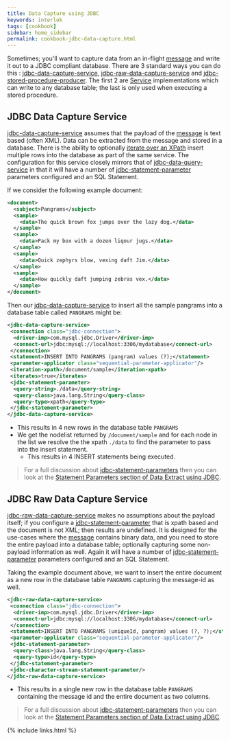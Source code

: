```yaml
---
title: Data Capture using JDBC
keywords: interlok
tags: [cookbook]
sidebar: home_sidebar
permalink: cookbook-jdbc-data-capture.html
---
```


Sometimes; you'll want to capture data from an in-flight [message][AdaptrisMessage] and write it out to a JDBC compliant database. There are 3 standard ways you can do this : [jdbc-data-capture-service][], [jdbc-raw-data-capture-service][] and [jdbc-stored-procedure-producer][]. The first 2 are [Service][] implementations which can write to any database table; the last is only used when executing a stored procedure.

## JDBC Data Capture Service ##

[jdbc-data-capture-service][] assumes that the payload of the [message][AdaptrisMessage] is text based (often XML). Data can be extracted from the message and stored in a database. There is the ability to optionally [iterate over an XPath][] insert multiple rows into the database as part of the same service. The configuration for this service closely mirrors that of [jdbc-data-query-service][] in that it will have a number of [jdbc-statement-parameter][] parameters configured and an SQL Statement.

If we consider the following example document:

```xml
<document>
  <subject>Pangrams</subject>
  <sample>
    <data>The quick brown fox jumps over the lazy dog.</data>
  </sample>
  <sample>
    <data>Pack my box with a dozen liqour jugs.</data>
  </sample>
  <sample>
    <data>Quick zephyrs blow, vexing daft Jim.</data>
  </sample>
  <sample>
    <data>How quickly daft jumping zebras vex.</data>
  </sample>
</document>
```

Then our [jdbc-data-capture-service][] to insert all the sample pangrams into a database table called `PANGRAMS` might be:

```xml
<jdbc-data-capture-service>
 <connection class="jdbc-connection">
  <driver-imp>com.mysql.jdbc.Driver</driver-imp>
  <connect-url>jdbc:mysql://localhost:3306/mydatabase</connect-url>
 </connection>
 <statement>INSERT INTO PANGRAMS (pangram) values (?);</statement>
 <parameter-applicator class="sequential-parameter-applicator"/>
 <iteration-xpath>/document/sample</iteration-xpath>
 <iterates>true</iterates>
 <jdbc-statement-parameter>
  <query-string>./data</query-string>
  <query-class>java.lang.String</query-class>
  <query-type>xpath</query-type>
 </jdbc-statement-parameter>
</jdbc-data-capture-service>
```

- This results in 4 new rows in the database table `PANGRAMS`
- We get the nodelist returned by `/document/sample` and for each node in the list we resolve the the xpath `./data` to find the parameter to pass into the insert statement.
   - This results in 4 INSERT statements being executed.

> For a full discussion about [jdbc-statement-parameters][jdbc-statement-parameter] then you can look at the [Statement Parameters section of Data Extract using JDBC](cookbook-jdbc-data-query.html#statement-parameters).

## JDBC Raw Data Capture Service ##

[jdbc-raw-data-capture-service][] makes no assumptions about the payload itself; if you configure a [jdbc-statement-parameter][] that is xpath based and the document is not XML; then results are undefined. It is designed for the use-cases where the [message][AdaptrisMessage] contains binary data, and you need to store the entire payload into a database table; optionally capturing some non-payload information as well. Again it will have a number of [jdbc-statement-parameter][] parameters configured and an SQL Statement.

Taking the example document above, we want to insert the entire document as a new row in the database table `PANGRAMS` capturing the message-id as well.
```xml
<jdbc-raw-data-capture-service>
 <connection class="jdbc-connection">
  <driver-imp>com.mysql.jdbc.Driver</driver-imp>
  <connect-url>jdbc:mysql://localhost:3306/mydatabase</connect-url>
 </connection>
 <statement>INSERT INTO PANGRAMS (uniqueId, pangram) values (?, ?);</statement>
 <parameter-applicator class="sequential-parameter-applicator"/>
 <jdbc-statement-parameter>
  <query-class>java.lang.String</query-class>
  <query-type>id</query-type>
 </jdbc-statement-parameter>
 <jdbc-character-stream-statement-parameter/>
</jdbc-raw-data-capture-service>
```

- This results in a single new row in the database table `PANGRAMS` containing the message id and the entire document as two columns.

> For a full discussion about [jdbc-statement-parameters][jdbc-statement-parameter] then you can look at the [Statement Parameters section of Data Extract using JDBC](cookbook-jdbc-data-query.html#statement-parameters).

[jdbc-data-capture-service]: http://development.adaptris.net/javadocs/v3-snapshot/Interlok-API/com/adaptris/core/services/jdbc/JdbcDataCaptureService.html
[jdbc-raw-data-capture-service]: http://development.adaptris.net/javadocs/v3-snapshot/Interlok-API/com/adaptris/core/services/jdbc/raw/JdbcRawDataCaptureService.html
[jdbc-stored-procedure-producer]: http://development.adaptris.net/javadocs/v3-snapshot/Interlok-API/com/adaptris/core/jdbc/JdbcStoredProcedureProducer.html
[Service]: http://development.adaptris.net/javadocs/v3-snapshot/Interlok-API/com/adaptris/core/Service.html
[AdaptrisMessage]: http://development.adaptris.net/javadocs/v3-snapshot/Interlok-API/com/adaptris/core/AdaptrisMessage.html
[iterate over an XPath]: http://development.adaptris.net/javadocs/v3-snapshot/Interlok-API/com/adaptris/core/services/jdbc/JdbcDataCaptureService.html#setIterates-java.lang.Boolean-
[jdbc-data-query-service]: http://development.adaptris.net/javadocs/v3-snapshot/Interlok-API/com/adaptris/core/services/jdbc/JdbcDataQueryService.html
[jdbc-statement-parameter]: http://development.adaptris.net/javadocs/v3-snapshot/Interlok-API/com/adaptris/core/services/jdbc/StatementParameter.html

{% include links.html %}